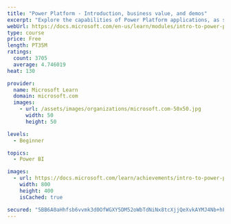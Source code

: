 ```yaml
---
title: "Power Platform - Introduction, business value, and demos"
excerpt: "Explore the capabilities of Power Platform applications, as seen in demonstrations and customer case studies."
webUrl: https://docs.microsoft.com/en-us/learn/modules/intro-to-power-platform-mba/
type: course
price: Free
length: PT35M
ratings:
  count: 3705
  average: 4.746019
heat: 130

provider:
  name: Microsoft Learn
  domain: microsoft.com
  images:
    - url: /assets/images/organizations/microsoft.com-50x50.jpg
      width: 50
      height: 50

levels:
  - Beginner

topics:
  - Power BI

images:
  - url: https://docs.microsoft.com/learn/achievements/intro-to-power-platform-social.png
    width: 800
    height: 400
    isCached: true

secured: "5BB6A0aHhfsb6vvmk3d0OfWGXY5DM52oWbTdNiNx8tcXjjQeXvkAYMJ4Nb+hFBXwB1ayNIB4oCMS2VNaJ+5i2VHJbPVUszBmIj60j/yZ9nO0kCEmU1cUurcyRMWJXc80NCS/kbq1POLhgV+g7Ftjui4qNMLof84EO6T8ZHpJx5H9g+hn8rklqn2uPG4os8dor0y17VgTt3duQJQAIReNpNl5cL4fyuxWNAbVuJUErXLFLqxk0GC7cGGJR5wX1ny8ATShoPytHg7m8u3Ert7GqseP6h3YsYRIbqxW4Zu6wWf9VbvLCm6nB5mz6IITys6IeI2Ks2G+SsrYBQFyRLrKZAnJtpNuPuvaKd2Xcr0YMyxyPiE0ePylEpDryQioyR73+NQTmBdViu8YMttZv0DzwIABVTtY7hw+n6JUU02NRdI=;3GmhpNJQIJ1TEazGP/gmlA=="
---
```


